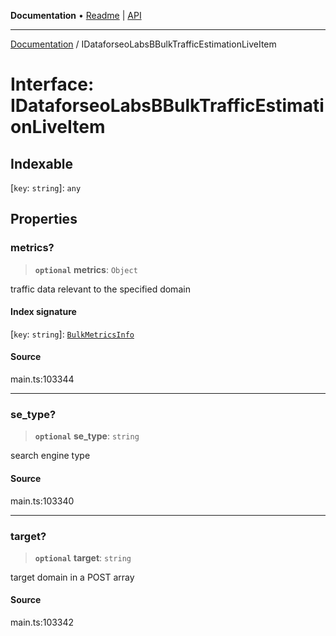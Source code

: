 **Documentation** • [Readme](../README.md) \| [API](../globals.md)

***

[Documentation](../README.md) / IDataforseoLabsBBulkTrafficEstimationLiveItem

# Interface: IDataforseoLabsBBulkTrafficEstimationLiveItem

## Indexable

 \[`key`: `string`\]: `any`

## Properties

### metrics?

> **`optional`** **metrics**: `Object`

traffic data relevant to the specified domain

#### Index signature

 \[`key`: `string`\]: [`BulkMetricsInfo`](../classes/BulkMetricsInfo.md)

#### Source

main.ts:103344

***

### se\_type?

> **`optional`** **se\_type**: `string`

search engine type

#### Source

main.ts:103340

***

### target?

> **`optional`** **target**: `string`

target domain in a POST array

#### Source

main.ts:103342

